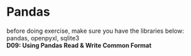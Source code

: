 # Pandas
before doing exercise, make sure you have the libraries below:<br>
pandas, openpyxl, sqlite3<br>
**D09: Using Pandas Read & Write Common Format**<br>
